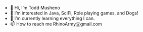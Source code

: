 - 👋 Hi, I’m Todd Musheno
- 👀 I’m interested in Java, SciFi, Role playing games, and Dogs!
- 🌱 I’m currently learning everything I can.
- 📫 How to reach me RhinoArmyⓐgmail.com
